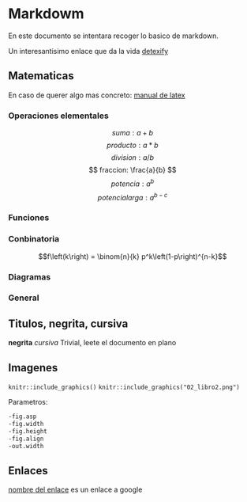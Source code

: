 # Markdowm

En este documento se intentara recoger lo basico de markdown.

Un interesantisimo enlace que da la vida [detexify](https://detexify.kirelabs.org/classify.html)

## Matematicas

En caso de querer algo mas concreto: [manual de latex](https://manualdelatex.com/tutoriales/ecuaciones)

### Operaciones elementales

$$ suma: a + b $$
$$ producto: a * b $$
$$ division: a / b $$
$$ fraccion: \frac{a}{b} $$
$$ potencia: a ^ b $$
$$ potencia larga: a ^ {b - c} $$

### Funciones


### Conbinatoria

$$f\left(k\right) = \binom{n}{k} p^k\left(1-p\right)^{n-k}$$ 

### Diagramas

### General

## Titulos, negrita, cursiva

**negrita**
*cursiva*
Trivial, leete el documento en plano

## Imagenes

`knitr::include_graphics()`
`knitr::include_graphics("02_libro2.png")`

Parametros:

```md
-fig.asp
-fig.width
-fig.height
-fig.align
-out.width
```

## Enlaces

[nombre del enlace](https://www.google.com) es un enlace a google
